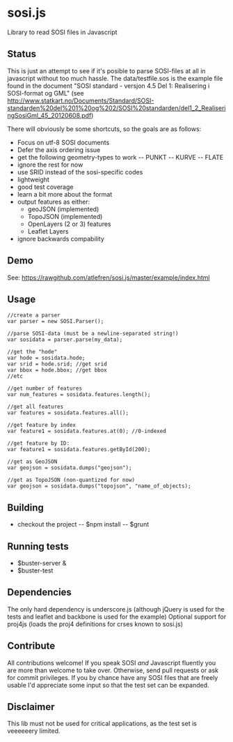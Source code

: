 sosi.js
=======

Library to read SOSI files in Javascript

Status
------
This is just an attempt to see if it's posible to parse SOSI-files at all in javascript without too much hassle.
The data/testfile.sos is the example file found in the document "SOSI standard - versjon 4.5 Del 1: Realisering i SOSI-format og GML"
(see http://www.statkart.no/Documents/Standard/SOSI-standarden%20del%201%20og%202/SOSI%20standarden/del1_2_RealiseringSosiGml_45_20120608.pdf)

There will obviously be some shortcuts, so the goals are as follows:

- Focus on utf-8 SOSI documents
- Defer the axis ordering issue
- get the following geometry-types to work
-- PUNKT
-- KURVE
-- FLATE
- ignore the rest for now
- use SRID instead of the sosi-specific codes
- lightweight
- good test coverage
- learn a bit more about the format
- output features as either:
    - geoJSON (implemented)
    - TopoJSON (implemented)
    - OpenLayers (2 or 3) features
    - Leaflet Layers
- ignore backwards compability

Demo
----
See: https://rawgithub.com/atlefren/sosi.js/master/example/index.html

Usage
-----
    //create a parser
    var parser = new SOSI.Parser();

    //parse SOSI-data (must be a newline-separated string!)
    var sosidata = parser.parse(my_data);

    //get the "hode"
    var hode = sosidata.hode;
    var srid = hode.srid; //get srid
    var bbox = hode.bbox; //get bbox
    //etc

    //get number of features
    var num_features = sosidata.features.length();

    //get all features
    var features = sosidata.features.all();

    //get feature by index
    var feature1 = sosidata.features.at(0); //0-indexed

    //get feature by ID:
    var feature1 = sosidata.features.getById(200);

    //get as GeoJSON
    var geojson = sosidata.dumps("geojson");

    //get as TopoJSON (non-quantized for now)
    var geojson = sosidata.dumps("topojson", "name_of_objects);

Building
-------
- checkout the project
-- $npm install
-- $grunt

Running tests
-------------
- $buster-server &
- $buster-test


Dependencies
------------
The only hard dependency is underscore.js (although jQuery is used for the tests and leaflet and backbone is used for the example)
Optional support for proj4js (loads the proj4 definitions for crses known to sosi.js)


Contribute
----------
All contributions welcome! If you speak SOSI _and_ Javascript fluently you are more than welcome to take over.
Otherwise, send pull requests or ask for commit privileges. If you by chance have any SOSI files that are freely
usable I'd appreciate some input so that the test set can be expanded.

Disclaimer
----------
This lib must not be used for critical applications, as the test set is veeeeeery limited.
